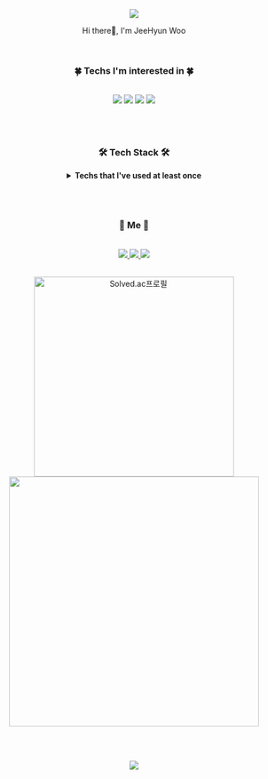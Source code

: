<div align="center">
<img src="https://capsule-render.vercel.app/api?type=waving&color=gradient&height=260&section=header&text=Jeehyun%20Woo&fontSize=50&animation=twinkling&fontAlignY=40" />
</div>

<p align = "center"> Hi there👋, I'm JeeHyun Woo </p>
<br>

<div align="center">
    <h3>🍀 Techs I'm interested in 🍀</h3>
    <br>
    <img src="https://img.shields.io/badge/c++-%2300599C.svg?style=for-the-badge&logo=c%2B%2B&logoColor=white">
    <img src="https://img.shields.io/badge/java-%23ED8B00.svg?style=for-the-badge&logo=java&logoColor=white">
    <img src="https://img.shields.io/badge/Kotlin-3843A9?style=for-the-badge&logoColor=white&logo=kotlin">
    <img src="https://img.shields.io/badge/Android-3DDC84?style=for-the-badge&logo=android&logoColor=white">
    <br><br><br><br>
	<h3>🛠 Tech Stack 🛠</h3>
    <details markdown="1">
        <summary>
            <strong>Techs that I've used at least once</strong>
        </summary>
        <br><br>
        (Languages)
        <br><br>
        <img src="https://img.shields.io/badge/c-%2300599C.svg?style=for-the-badge&logo=c&logoColor=white">
        <img src="https://img.shields.io/badge/c++-%2300599C.svg?style=for-the-badge&logo=c%2B%2B&logoColor=white">
        <img src="https://img.shields.io/badge/java-%23ED8B00.svg?style=for-the-badge&logo=java&logoColor=white">
        <img src="https://img.shields.io/badge/kotlin-%230095D5.svg?style=for-the-badge&logo=kotlin&logoColor=white">
        <img src="https://img.shields.io/badge/python-3670A0?style=for-the-badge&logo=python&logoColor=ffdd54">
        <br><br>
        <img src="https://img.shields.io/badge/html5-%23E34F26.svg?style=for-the-badge&logo=html5&logoColor=white">
        <img src="https://img.shields.io/badge/css3-%231572B6.svg?style=for-the-badge&logo=css3&logoColor=white">
        <img src="https://img.shields.io/badge/javascript-%23323330.svg?style=for-the-badge&logo=javascript&logoColor=%23F7DF1E">
        <br><br>
        <img src="https://img.shields.io/badge/bootstrap-%23563D7C.svg?style=for-the-badge&logo=bootstrap&logoColor=white">
        <img src="https://img.shields.io/badge/react-%2320232a.svg?style=for-the-badge&logo=react&logoColor=%2361DAFB">
        <img src="https://img.shields.io/badge/vuejs-%2335495e.svg?style=for-the-badge&logo=vuedotjs&logoColor=%234FC08D">
        <img src="https://img.shields.io/badge/spring-%236DB33F.svg?style=for-the-badge&logo=spring&logoColor=white">
        <img src="https://img.shields.io/badge/Android-3DDC84?style=for-the-badge&logo=android&logoColor=white">
        <br><br>
        (DB)
        <br><br>
        <img src="https://img.shields.io/badge/mysql-%2300f.svg?style=for-the-badge&logo=mysql&logoColor=white">
        <img src="https://img.shields.io/badge/Oracle-F80000?style=for-the-badge&logo=oracle&logoColor=white">
        <img src="https://img.shields.io/badge/sqlite-%2307405e.svg?style=for-the-badge&logo=sqlite&logoColor=white">
        <img src="https://img.shields.io/badge/firebase-%23039BE5.svg?style=for-the-badge&logo=firebase">
        <br><br>
        <img src="https://img.shields.io/badge/opencv-%23white.svg?style=for-the-badge&logo=opencv&logoColor=white">
        <img src="https://img.shields.io/badge/OpenGL-%23FFFFFF.svg?style=for-the-badge&logo=opengl">
        <img src="https://img.shields.io/badge/Linux-FCC624?style=for-the-badge&logo=linux&logoColor=black">
        <img src="https://img.shields.io/badge/git-%23F05033.svg?style=for-the-badge&logo=git&logoColor=white">
        <img src="https://img.shields.io/badge/github-%23121011.svg?style=for-the-badge&logo=github&logoColor=white">
        <img src="https://img.shields.io/badge/gitlab-%23181717.svg?style=for-the-badge&logo=gitlab&logoColor=white">
    </details>
</div>




<br><br>

<div align="center">
	<h3> 🍒 Me 🍒 </h3>
	<br>
        <a href="https://woojeenow.tistory.com/">
            <img src="https://img.shields.io/badge/-Tech%20Blog-b696ff?logo=Micro.blog&logoColor=white&link=https://woojeenow.tistory.com">
        </a>
        <a href="mailto:wjh51333@gmail.com" target="_blank">
            <img src="https://img.shields.io/badge/-Gmail-F73A6D?logo=gmail&logoColor=white&link=mailto:wjh51333@gmail.com"/>
        </a>
    	<a href="https://woojeenow.notion.site/79e720b4c0004c6fbc803d87e978068a" target="_blank">
            <img src="https://img.shields.io/badge/-Portfolio-92a8d1?logo=notion&logoColor=white&link=https://woojeenow.notion.site/79e720b4c0004c6fbc803d87e978068a">
    	</a>
	<br><br>
     <p align=center>
        <div align="center">
            <a href="https://solved.ac/wjh51333" title="Go to Source">
                <img align="center" width=360 src="http://mazassumnida.wtf/api/v2/generate_badge?boj=wjh51333" alt="Solved.ac프로필" />
            </a>
            <a href="https://github.com/anuraghazra/github-readme-stats" title="Go to Source">
              <img align="center" width=450 src="https://github-readme-stats.vercel.app/api?username=wjh51333&count_private=true&custom_title=Jeehyun&nbsp;Woo's&nbsp;github&nbsp;👀&bg_color=30,92a8d1,f7cac9&title_color=fff&text_color=fff&hide_border=true" />
            </a>
        </div>
     </p>
	<br><br>
	<p align="center"> 
		<a href="https://hits.seeyoufarm.com">
            <img src="https://hits.seeyoufarm.com/api/count/incr/badge.svg?url=https%3A%2F%2Fgithub.com%2Fwjh51333&count_bg=%23F7CAC9&title_bg=%2392A8D1&icon=swift.svg&icon_color=%23F7CAC9&title=hits&edge_flat=false"/>
        </a>
	</p>
 </div>








<!--
**wjh51333/wjh51333** is a ✨ _special_ ✨ repository because its `README.md` (this file) appears on your GitHub profile.

Here are some ideas to get you started:

- 🔭 I’m currently working on ...
- 🌱 I’m currently learning ...
- 👯 I’m looking to collaborate on ...
- 🤔 I’m looking for help with ...
- 💬 Ask me about ...
- 📫 How to reach me: ...
- 😄 Pronouns: ...
- ⚡ Fun fact: ...
-->

